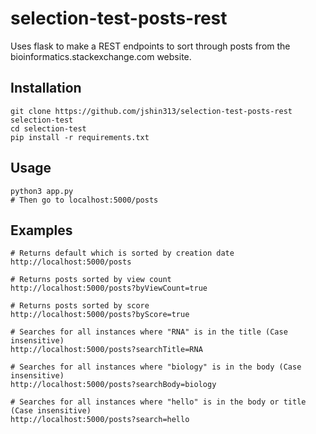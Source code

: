 # selection-test-posts-rest
Uses flask to make a REST endpoints to sort through posts from the bioinformatics.stackexchange.com website. 

## Installation
```
git clone https://github.com/jshin313/selection-test-posts-rest selection-test
cd selection-test
pip install -r requirements.txt 
```

## Usage
```
python3 app.py
# Then go to localhost:5000/posts
```

## Examples
```
# Returns default which is sorted by creation date
http://localhost:5000/posts 

# Returns posts sorted by view count
http://localhost:5000/posts?byViewCount=true 

# Returns posts sorted by score
http://localhost:5000/posts?byScore=true 

# Searches for all instances where "RNA" is in the title (Case insensitive)
http://localhost:5000/posts?searchTitle=RNA 

# Searches for all instances where "biology" is in the body (Case insensitive)
http://localhost:5000/posts?searchBody=biology 

# Searches for all instances where "hello" is in the body or title (Case insensitive)
http://localhost:5000/posts?search=hello 
```

